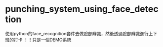 # punching_system_using_face_detection
使用python的face_recognition套件去做臉部辨識，然後透過臉部辨識進行上下班的打卡
！！只是一個DEMO系統
